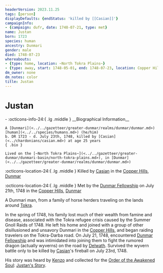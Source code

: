 ```yaml
---
headerVersion: 2023.11.25
tags: [person]
displayDefaults: {endStatus: 'killed by [[Casian]]'}
campaignInfo:
- {campaign: dufr, date: 1748-07-21, type: met}
name: Justan
born: 1723
species: human
ancestry: Dunmari
gender: male
died: 1748-07-23
whereabouts:
- {type: home, location: ~North Tokra Plains~}
- {type: away, start: 1748-05-01, end: 1748-07-23, location: Copper Hills}
dm_owner: none
dm_notes: color
title: Justan
---
```

# Justan
<div class="grid cards ext-narrow-margin ext-one-column" markdown>
- :octicons-info-24:{ .lg .middle } __Biographical Information__

    A [Dunmari](<../../gazetteer/greater-dunmar/realms/dunmar/dunmar.md>) [human](<../../species/humans.md>) (he/him)  
    b. DR 1723 - d. July 23th, 1748, killed by [Casian](<../chardonians/casian.md>) at age 25 years  
    { .bio }

    Lived on the [~North Tokra Plains~](<../../gazetteer/greater-dunmar/dunmari-basin/north-tokra-plains.md>), in [Dunmar](<../../gazetteer/greater-dunmar/realms/dunmar/dunmar.md>)
</div>

:octicons-location-24:{ .lg .middle } Killed by [Casian](<../chardonians/casian.md>) in the [Copper Hills](<../../gazetteer/greater-dunmar/darba-highlands/copper-hills.md>), [Dunmar](<../../gazetteer/greater-dunmar/realms/dunmar/dunmar.md>)



:octicons-location-24:{ .lg .middle } Met by the [Dunmar Fellowship](<../pcs/dunmar-fellowship/dunmar-fellowship.md>) on July 21th, 1748 in the [Copper Hills](<../../gazetteer/greater-dunmar/darba-highlands/copper-hills.md>), [Dunmar](<../../gazetteer/greater-dunmar/realms/dunmar/dunmar.md>)  


A Dunmari man, from a family of horse herders traveling on the lands around [Tokra](<../../gazetteer/greater-dunmar/realms/dunmar/central-dunmar/tokra/tokra.md>). 


In the spring of 1748, his family lost much of their wealth from famine and disease, associated with the Tokra refugee crisis caused by the Summer Gnoll Raids of 1748. He left his home and joined with a group of other disillusioned and unsavory Dunmari in the [Copper Hills](<../../gazetteer/greater-dunmar/darba-highlands/copper-hills.md>), and began raiding travelers on the Tokra-Darba road. On July 21, 1748, encountered [Dunmar Fellowship](<../pcs/dunmar-fellowship/dunmar-fellowship.md>) and was intimidated into joining them to fight the rumored dragon (actually wyverns) on the road by [Delwath](<../pcs/dunmar-fellowship/delwath.md>). Survived the wyvern battle only to be killed by [Casian](<../chardonians/casian.md>)'s fireball on July 23rd, 1748. 

His story was heard by [Kenzo](<../pcs/dunmar-fellowship/kenzo.md>) and collected for the [Order of the Awakened Soul](<../../groups/dunmari-mystery-cults/order-of-the-awakened-soul.md>): [Justan's Story](<../../campaigns/dunmari-frontier/collected-stories/justan-s-story.md>).
